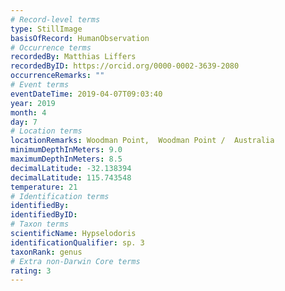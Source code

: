 ```yaml
---
# Record-level terms
type: StillImage
basisOfRecord: HumanObservation
# Occurrence terms
recordedBy: Matthias Liffers
recordedByID: https://orcid.org/0000-0002-3639-2080
occurrenceRemarks: ""
# Event terms
eventDateTime: 2019-04-07T09:03:40
year: 2019
month: 4
day: 7
# Location terms
locationRemarks: Woodman Point,  Woodman Point /  Australia
minimumDepthInMeters: 9.0
maximumDepthInMeters: 8.5
decimalLatitude: -32.138394
decimalLatitude: 115.743548
temperature: 21
# Identification terms
identifiedBy: 
identifiedByID: 
# Taxon terms
scientificName: Hypselodoris
identificationQualifier: sp. 3
taxonRank: genus
# Extra non-Darwin Core terms
rating: 3
---
```

